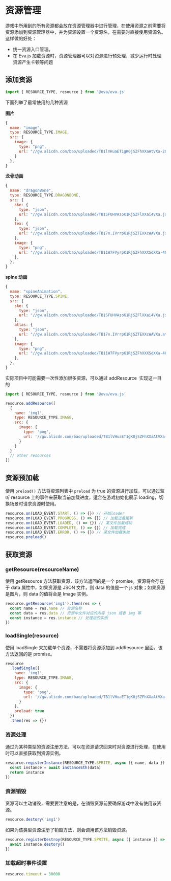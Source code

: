 # 资源管理

游戏中所用到的所有资源都会放在资源管理器中进行管理，在使用资源之前需要将资源添加到资源管理器中，并为资源设置一个资源名，在需要时直接使用资源名。这样做的好处：

- 统一资源入口管理。
- 在 Eva.js 加载资源时，资源管理器可以对资源进行预处理，减少运行时处理资源产生卡顿等问题

## 添加资源

```js
import { RESOURCE_TYPE, resource } from '@eva/eva.js'
```

下面列举了最常使用的几种资源

**图片**

```js
{
  name: "image",
  type: RESOURCE_TYPE.IMAGE,
  src: {
    image: {
      type: "png",
      url: "//gw.alicdn.com/bao/uploaded/TB1lVHuaET1gK0jSZFhXXaAtVXa-200-200.png"
    }
  },
}
```

**龙骨动画**

```js
{
  name: "dragonBone",
  type: RESOURCE_TYPE.DRAGONBONE,
  src: {
    ske: {
      type: "json",
      url: "//gw.alicdn.com/bao/uploaded/TB1SFUHVAzoK1RjSZFlXXai4VXa.json",
    },
    tex: {
      type: "json",
      url: "//gw.alicdn.com/bao/uploaded/TB17n.IVrrpK1RjSZTEXXcWAVXa.json",
    },
    image: {
      type: "png",
      url: "//gw.alicdn.com/bao/uploaded/TB11W7FVyrpK1RjSZFhXXXSdXXa-489-886.png"
    },
  },
}
```

**spine 动画**

```js
{
  name: "spineAnimation",
  type: RESOURCE_TYPE.SPINE,
  src: {
    ske: {
      type: "json",
      url: "//gw.alicdn.com/bao/uploaded/TB1SFUHVAzoK1RjSZFlXXai4VXa.json",
    },
    atlas: {
      type: "json",
      url: "//gw.alicdn.com/bao/uploaded/TB17n.IVrrpK1RjSZTEXXcWAVXa.atlas",
    },
    image: {
      type: "png",
      url: "//gw.alicdn.com/bao/uploaded/TB11W7FVyrpK1RjSZFhXXXSdXXa-489-886.png"
    },
  },
}
```

实际项目中可能需要一次性添加很多资源，可以通过 addResource  实现这一目的

```js
import { RESOURCE_TYPE, resource } from '@eva/eva.js'

resource.addResource([
  {
    name: 'img1',
    type: RESOURCE_TYPE.IMAGE,
    src: {
      image: {
        type: 'png',
        url: '//gw.alicdn.com/bao/uploaded/TB1lVHuaET1gK0jSZFhXXaAtVXa-200-200.png'
      }
    }
  }
  // other resources
])
```

## 资源预加载

使用 `preload()` 方法将资源列表中 `preload` 为 true 的资源进行加载，可以通过监听 resource 上的事件来获取当前加载进度，适合在游戏初始化展示 loading，切换场景时请求资源时使用。

```js
resource.on(LOAD_EVENT.START, () => {}) // 开始loader
resource.on(LOAD_EVENT.PROGRESS, () => {}) // 加载进度更新
resource.on(LOAD_EVENT.LOADED, () => {}) // 某文件加载成功
resource.on(LOAD_EVENT.COMPLETE, () => {}) // 加载完成
resource.on(LOAD_EVENT.ERROR, () => {}) // 某文件加载失败
resource.preload()
```

## 获取资源

### getResource(resourceName)

使用 getResource 方法获取资源，该方法返回的是一个 promise。资源将会存在于 data 属性中，如果资源是 JSON 文件，则 data 的值是一个 js 对象；如果资源是图片，则 data 的值将会是 Image 实例。

```ts
resource.getResource('img1').then(res => {
  const name = res.name // 资源名称
  const data = res.data // 资源中文件对应的内容 json 或者 img 等
  const instance = res.instance // 处理后的实例
})
```

### loadSingle(resource)

使用 loadSingle 来加载单个资源，不需要将资源添加到 addResource 里面，该方法返回的是 promise。

```js
resource
  .loadSingle({
    name: 'img1',
    type: RESOURCE_TYPE.IMAGE,
    src: {
      image: {
        type: 'png',
        url: '//gw.alicdn.com/bao/uploaded/TB1lVHuaET1gK0jSZFhXXaAtVXa-200-200.png'
      }
    },
    preload: true
  })
  .then(res => {})
```

### 资源处理

通过为某种类型的资源注册方法，可以在资源请求回来时对资源进行处理，在使用时可以直接获取到资源实例。

```js
resource.registerInstance(RESOURCE_TYPE.SPRITE, async ({ name, data }) => {
  const instance = await instanceSth(data)
  return instance
})
```

### 资源销毁

资源可以主动销毁，需要要注意的是，在销毁资源前要确保游戏中没有使用该资源。

```js
resource.destory('img1')
```

如果为该类型资源注册了销毁方法，则会调用该方法销毁资源。

```js
resource.registerDestroy(RESOURCE_TYPE.SPRITE, async ({ instance }) => {
  await instance.destory()
})
```

### 加载超时事件设置

```js
resource.timeout = 30000
```


